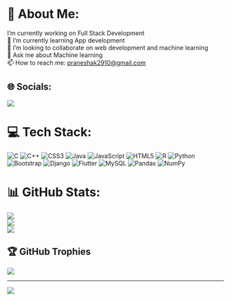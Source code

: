 # 💫 About Me:
I’m currently working on Full Stack Development<br>🌱 I’m currently learning App development<br>👯 I’m looking to collaborate on web development and machine learning<br>💬 Ask me about Machine learning<br>📫 How to reach me: praneshak2910@gmail.com<br>


## 🌐 Socials:

<a href="www.linkedin.com/in/pranesh-a-k-182544287"><img src="https://img.shields.io/badge/LinkedIn-%230077B5.svg?logo=linkedin&logoColor=white"></a>

# 💻 Tech Stack:
![C](https://img.shields.io/badge/c-%2300599C.svg?style=for-the-badge&logo=c&logoColor=white) ![C++](https://img.shields.io/badge/c++-%2300599C.svg?style=for-the-badge&logo=c%2B%2B&logoColor=white) ![CSS3](https://img.shields.io/badge/css3-%231572B6.svg?style=for-the-badge&logo=css3&logoColor=white) ![Java](https://img.shields.io/badge/java-%23ED8B00.svg?style=for-the-badge&logo=java&logoColor=white) ![JavaScript](https://img.shields.io/badge/javascript-%23323330.svg?style=for-the-badge&logo=javascript&logoColor=%23F7DF1E) ![HTML5](https://img.shields.io/badge/html5-%23E34F26.svg?style=for-the-badge&logo=html5&logoColor=white) ![R](https://img.shields.io/badge/r-%23276DC3.svg?style=for-the-badge&logo=r&logoColor=white) ![Python](https://img.shields.io/badge/python-3670A0?style=for-the-badge&logo=python&logoColor=ffdd54) ![Bootstrap](https://img.shields.io/badge/bootstrap-%23563D7C.svg?style=for-the-badge&logo=bootstrap&logoColor=white) ![Django](https://img.shields.io/badge/django-%23092E20.svg?style=for-the-badge&logo=django&logoColor=white) ![Flutter](https://img.shields.io/badge/Flutter-%2302569B.svg?style=for-the-badge&logo=Flutter&logoColor=white) ![MySQL](https://img.shields.io/badge/mysql-%2300f.svg?style=for-the-badge&logo=mysql&logoColor=white) ![Pandas](https://img.shields.io/badge/pandas-%23150458.svg?style=for-the-badge&logo=pandas&logoColor=white) ![NumPy](https://img.shields.io/badge/numpy-%23013243.svg?style=for-the-badge&logo=numpy&logoColor=white)
# 📊 GitHub Stats:
![](https://github-readme-stats.vercel.app/api?username=Pranesh-ak&theme=jolly&hide_border=false&include_all_commits=false&count_private=false)<br/>
![](https://github-readme-streak-stats.herokuapp.com/?user=Pranesh-ak&theme=jolly&hide_border=false)<br/>
![](https://github-readme-stats.vercel.app/api/top-langs/?username=Pranesh-ak&theme=jolly&hide_border=false&include_all_commits=false&count_private=false&layout=compact)

## 🏆 GitHub Trophies
![](https://github-profile-trophy.vercel.app/?username=Pranesh-ak&theme=radical&no-frame=false&no-bg=false&margin-w=4)

---
[![](https://visitcount.itsvg.in/api?id=Pranesh-ak&icon=0&color=5)](https://visitcount.itsvg.in)

<!-- Proudly created with GPRM ( https://gprm.itsvg.in ) -->
